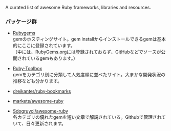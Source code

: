 A curated list of awesome Ruby frameworks, libraries and resources.  
  
### パッケージ群
  - [Rubygems](https://rubygems.org/)  
 gemのホスティングサイト。gem installからインストールできるgemは基本的にここに登録されています。  
（中には、RubyGems.orgには登録されておらず、GitHubなどでソースが公開されているgemもあります。）  
  
  - [Ruby-Toolbox](https://www.ruby-toolbox.com/categories)  
gemをカテゴリ別に分類して人気度順に並べたサイト。大まかな開発状況の推移なども分かります。  
  
  - [dreikanter/ruby-bookmarks](https://github.com/dreikanter/ruby-bookmarks)  
  - [markets/awesome-ruby](https://github.com/markets/awesome-ruby)  
  - [Sdogruyol/awesome-ruby](https://github.com/Sdogruyol/awesome-ruby)  
各カテゴリの優れたgemを短い文章で解説されている。Githubで管理されていて、日々更新されます。  

